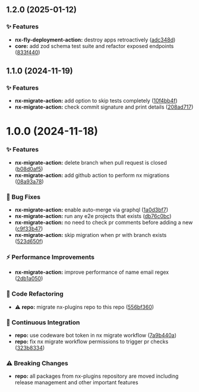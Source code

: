 ## 1.2.0 (2025-01-12)

### ✨ Features

- **nx-fly-deployment-action:** destroy apps retroactively ([adc348d](https://github.com/codeware-sthlm/codeware/commit/adc348d))
- **core:** add zod schema test suite and refactor exposed endpoints ([833f440](https://github.com/codeware-sthlm/codeware/commit/833f440))

## 1.1.0 (2024-11-19)

### ✨ Features

- **nx-migrate-action:** add option to skip tests completely ([10f4bb4f](https://github.com/codeware-sthlm/codeware/commit/10f4bb4f))
- **nx-migrate-action:** check commit signature and print details ([208ad717](https://github.com/codeware-sthlm/codeware/commit/208ad717))

# 1.0.0 (2024-11-18)

### ✨ Features

- **nx-migrate-action:** delete branch when pull request is closed ([b08d0af5](https://github.com/codeware-sthlm/codeware/commit/b08d0af5))
- **nx-migrate-action:** add github action to perform nx migrations ([08a93a78](https://github.com/codeware-sthlm/codeware/commit/08a93a78))

### 🐞 Bug Fixes

- **nx-migrate-action:** enable auto-merge via graphql ([1a0d3bf7](https://github.com/codeware-sthlm/codeware/commit/1a0d3bf7))
- **nx-migrate-action:** run any e2e projects that exists ([db76c0bc](https://github.com/codeware-sthlm/codeware/commit/db76c0bc))
- **nx-migrate-action:** no need to check pr comments before adding a new ([c9f33b47](https://github.com/codeware-sthlm/codeware/commit/c9f33b47))
- **nx-migrate-action:** skip migration when pr with branch exists ([523d650f](https://github.com/codeware-sthlm/codeware/commit/523d650f))

### ⚡️ Performance Improvements

- **nx-migrate-action:** improve performance of name email regex ([2db1a050](https://github.com/codeware-sthlm/codeware/commit/2db1a050))

### 🧹 Code Refactoring

- ⚠️  **repo:** migrate nx-plugins repo to this repo ([556bf360](https://github.com/codeware-sthlm/codeware/commit/556bf360))

### 🤖 Continuous Integration

- **repo:** use codeware bot token in nx migrate workflow ([7a9b440a](https://github.com/codeware-sthlm/codeware/commit/7a9b440a))
- **repo:** fix nx migrate workflow permissions to trigger pr checks ([323b8334](https://github.com/codeware-sthlm/codeware/commit/323b8334))

### ⚠️  Breaking Changes

- **repo:** all packages from nx-plugins repository are moved including release management and other important features